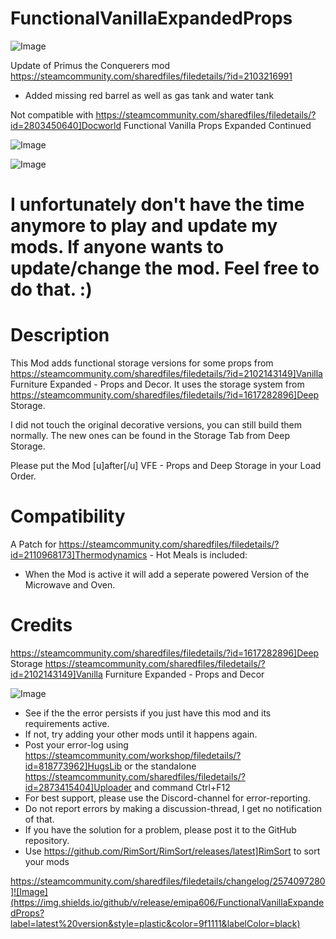 # FunctionalVanillaExpandedProps

![Image](https://i.imgur.com/buuPQel.png)

Update of Primus the Conquerers mod
https://steamcommunity.com/sharedfiles/filedetails/?id=2103216991

- Added missing red barrel as well as gas tank and water tank

Not compatible with https://steamcommunity.com/sharedfiles/filedetails/?id=2803450640]Docworld Functional Vanilla Props Expanded Continued

![Image](https://i.imgur.com/pufA0kM.png)

	
![Image](https://i.imgur.com/Z4GOv8H.png)

# I unfortunately don't have the time anymore to play and update my mods. If anyone wants to update/change the mod. Feel free to do that. :)


# Description
 

This Mod adds functional storage versions for some props from https://steamcommunity.com/sharedfiles/filedetails/?id=2102143149]Vanilla Furniture Expanded - Props and Decor. It uses the storage system from https://steamcommunity.com/sharedfiles/filedetails/?id=1617282896]Deep Storage.

I did not touch the original decorative versions, you can still build them normally. The new ones can be found in the Storage Tab from Deep Storage.

Please put the Mod [u]after[/u] VFE - Props and Deep Storage in your Load Order.


# Compatibility


A Patch for https://steamcommunity.com/sharedfiles/filedetails/?id=2110968173]Thermodynamics - Hot Meals is included:
 - When the Mod is active it will add a seperate powered Version of the Microwave and Oven.


# Credits


https://steamcommunity.com/sharedfiles/filedetails/?id=1617282896]Deep Storage
https://steamcommunity.com/sharedfiles/filedetails/?id=2102143149]Vanilla Furniture Expanded - Props and Decor

![Image](https://i.imgur.com/PwoNOj4.png)



-  See if the the error persists if you just have this mod and its requirements active.
-  If not, try adding your other mods until it happens again.
-  Post your error-log using https://steamcommunity.com/workshop/filedetails/?id=818773962]HugsLib or the standalone https://steamcommunity.com/sharedfiles/filedetails/?id=2873415404]Uploader and command Ctrl+F12
-  For best support, please use the Discord-channel for error-reporting.
-  Do not report errors by making a discussion-thread, I get no notification of that.
-  If you have the solution for a problem, please post it to the GitHub repository.
-  Use https://github.com/RimSort/RimSort/releases/latest]RimSort to sort your mods



https://steamcommunity.com/sharedfiles/filedetails/changelog/2574097280]![Image](https://img.shields.io/github/v/release/emipa606/FunctionalVanillaExpandedProps?label=latest%20version&style=plastic&color=9f1111&labelColor=black)


